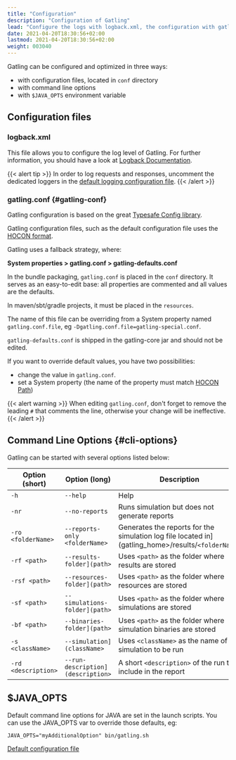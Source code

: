 ```yaml
---
title: "Configuration"
description: "Configuration of Gatling"
lead: "Configure the logs with logback.xml, the configuration with gatling.conf, and the zip bundle command options"
date: 2021-04-20T18:30:56+02:00
lastmod: 2021-04-20T18:30:56+02:00
weight: 003040
---
```


Gatling can be configured and optimized in three ways:

* with configuration files, located in `conf` directory
* with command line options
* with `$JAVA_OPTS` environment variable

## Configuration files

### logback.xml

This file allows you to configure the log level of Gatling.
For further information, you should have a look at [Logback Documentation](http://logback.qos.ch/manual/index.html).

{{< alert tip >}}
In order to log requests and responses, uncomment the dedicated loggers in the [default logging configuration file](https://github.com/gatling/gatling/blob/main/gatling-core/src/main/resources/logback.dummy).
{{< /alert >}}

### gatling.conf {#gatling-conf}

Gatling configuration is based on the great [Typesafe Config library](https://github.com/typesafehub/config).

Gatling configuration files, such as the default configuration file uses the [HOCON format](https://github.com/typesafehub/config/blob/master/HOCON.md).

Gatling uses a fallback strategy, where:

**System properties > gatling.conf > gatling-defaults.conf**

In the bundle packaging, `gatling.conf` is placed in the `conf` directory. It serves as an easy-to-edit base: all properties are commented and all values are the defaults.

In maven/sbt/gradle projects, it must be placed in the `resources`.

The name of this file can be overriding from a System property named `gatling.conf.file`, eg `-Dgatling.conf.file=gatling-special.conf`.

`gatling-defaults.conf` is shipped in the gatling-core jar and should not be edited.

If you want to override default values, you have two possibilities:

* change the value in `gatling.conf`.
* set a System property (the name of the property must match [HOCON Path](https://github.com/typesafehub/config/blob/master/HOCON.md#paths-as-keys))

{{< alert warning >}}
When editing `gatling.conf`, don't forget to remove the leading `#` that comments the line, otherwise your change will be ineffective.
{{< /alert >}}

## Command Line Options {#cli-options}

Gatling can be started with several options listed below:

| Option (short)     | Option (long)                      | Description                                                                                        |
| --- | --- | --- |
| `-h`               | `--help`                           | Help                                                                                               |
| `-nr`              | `--no-reports`                     | Runs simulation but does not generate reports                                                      |
| `-ro <folderName>` | `--reports-only <folderName>`      | Generates the reports for the simulation log file located in](gatling_home>/results/`<folderName>` |
| `-rf <path>`       | `--results-folder](path>`          | Uses `<path>` as the folder where results are stored                                               |
| `-rsf <path>`      | `--resources-folder](path>`        | Uses `<path>` as the folder where resources are stored                                             |
| `-sf <path>`       | `--simulations-folder](path>`      | Uses `<path>` as the folder where simulations are stored                                           |
| `-bf <path>`       | `--binaries-folder](path>`         | Uses `<path>` as the folder where simulation binaries are stored                                   |
| `-s <className>`   | `--simulation](className>`         | Uses `<className>` as the name of the simulation to be run                                         |
| `-rd <description>`| `--run-description](description>`  | A short `<description>` of the run to include in the report                                        |

## $JAVA_OPTS

Default command line options for JAVA are set in the launch scripts.
You can use the JAVA_OPTS var to override those defaults, eg:

```console
JAVA_OPTS="myAdditionalOption" bin/gatling.sh
```

[Default configuration file](https://github.com/gatling/gatling/blob/main/gatling-core/src/main/resources/gatling-defaults.conf)
